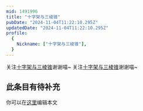 ```yaml
---
mid: 1491996
title: "十字架与三棱锥"
pubDate: "2024-11-04T11:22:10.295Z"
updatedDate: "2024-11-04T11:22:10.295Z"
profile:
  {
    Nickname: ["十字架与三棱锥"],
  }
---
```


关注[十字架与三棱锥](https://space.bilibili.com/1491996)谢谢喵~ 关注[十字架与三棱锥](https://space.bilibili.com/1491996)谢谢喵~

## 此条目有待补充
你可以在[这里](https://github.com/Yuhanawa/VTuber.ICU-Content/edit/master/v/十字架与三棱锥/index.md)编辑本文
